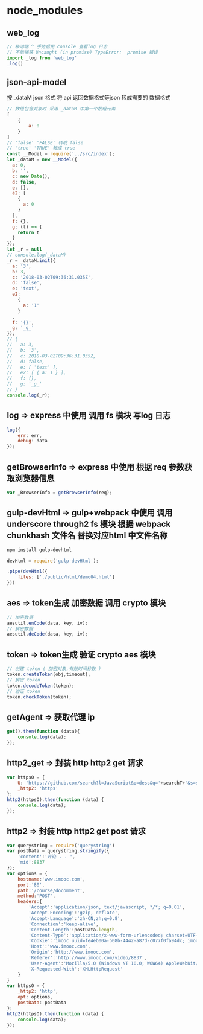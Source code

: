 
# node_modules

## web_log

``` js
// 移动端 ^ 手势启用 console 查看log 日志
// 不能捕获 Uncaught (in promise) TypeError:  promise 错误
import _log from 'web_log'
_log()
```

## json-api-model

按 _dataM json 格式 将 api 返回数据格式等json 转成需要的 数据格式

``` js
// 数组包含对象时 采用 _dataM 中第一个数组元素
[
    {
        a: 0
    }
]
// 'false' 'FALSE' 转成 false
// 'true' 'TRUE' 转成 true
const __Model = require('../src/index');
let _dataM = new __Model({
  a: 0,
  b: '',
  c: new Date(),
  d: false,
  e: [],
  e2: [
    {
      a: 0
    }
  ],
  f: {},
  g: (t) => {
    return t
  }
});
let _r = null
// console.log(_dataM)
_r = _dataM.init({
  a: '3',
  b: 3,
  c: '2018-03-02T09:36:31.035Z',
  d: 'false',
  e: 'text',
  e2:
    {
      a: '1'
    }
  ,
  f: '{}',
  g: '_g_'
});
// {
//   a: 3,
//   b: '3',
//   c: 2018-03-02T09:36:31.035Z,
//   d: false,
//   e: [ 'text' ],
//   e2: [ { a: 1 } ],
//   f: {},
//   g: '_g_'
// }
console.log(_r);
```

## log => express 中使用 调用 fs 模块 写log 日志

``` js
log({
    err: err,
    debug: data
});
```


## getBrowserInfo => express 中使用 根据 req 参数获取浏览器信息

``` js
var _BrowserInfo = getBrowserInfo(req);
```

## gulp-devHtml => gulp+webpack 中使用 调用 underscore through2 fs 模块 根据 webpack chunkhash 文件名 替换对应html 中文件名称

``` js
npm install gulp-devhtml

devHtml = require('gulp-devHtml');

.pipe(devHtml({
    files: ['./public/html/demo04.html']
}))
```

## aes => token生成 加密数据 调用 crypto 模块

``` js
// 加密数据
aesutil.enCode(data, key, iv);
// 解密数据
aesutil.deCode(data, key, iv);
```

## token => token生成 验证 crypto aes 模块

``` js
// 创建 token ( 加密对象,有效时间秒数 )
token.createToken(obj,timeout);
// 解密 token
token.decodeToken(token);
// 验证 token
token.checkToken(token);
```

## getAgent => 获取代理 ip

``` js
get().then(function (data){
    console.log(data);
});
```

## http2_get => 封装 http http2 get 请求

``` js
var httpsO = {
    U: 'https://github.com/search?l=JavaScript&o=desc&q='+searchT+'&s=stars&type=Repositories&utf8=%E2%9C%93',
    _http2: 'https'
};
http2(httpsO).then(function (data) {
    console.log(data);
});
```

## http2 => 封装 http http2 get post 请求

``` js
var querystring = require('querystring')
var postData = querystring.stringify({
    'content':'评论 . . ',
    'mid':8837
});
var options = {
    hostname:'www.imooc.com',
    port:'80',
    path:'/course/docomment',
    method:'POST',
    headers:{
        'Accept':'application/json, text/javascript, */*; q=0.01',
        'Accept-Encoding':'gzip, deflate',
        'Accept-Language':'zh-CN,zh;q=0.8',
        'Connection':'keep-alive',
        'Content-Length':postData.length,
        'Content-Type':'application/x-www-form-urlencoded; charset=UTF-8',
        'Cookie':'imooc_uuid=fe4eb00a-b08b-4442-a87d-c077f0fa94dc; imooc_isnew_ct=1482112514; loginstate=1; apsid=I3ODRkMzRiY2MzNjZkZDlkNzZkZDk3OGYwNGFkYTEAAAAAAAAAAAAAAAAAAAAAAAAAAAAAAAAAAAAAAAAAAAAAAAAAAAAAAAAAAAAAAAAAAAAAAAAAAAAAAAAAAAAAMTAyNjA1OAAAAAAAAAAAAAAAAAAAAAAAAAAAAAAAAAAxMjE0NDgzNjM5QHFxLmNvbQAAAAAAAAAAAAAAAAAAADhjOTM3MTEyMTVkZDJkODBiZGQ5MGZhYjUxZDk2YTNkADZbWAA2W1g%3DYj; last_login_username=1214483639%40qq.com; PHPSESSID=dlq6ctudtje87erfq523b0dak7; jwplayer.volume=71; IMCDNS=0; Hm_lvt_f0cfcccd7b1393990c78efdeebff3968=1482112514,1482372528,1482377953,1482457056; Hm_lpvt_f0cfcccd7b1393990c78efdeebff3968=1482460689; imooc_isnew=2; cvde=585c7fe052b01-26',
        'Host':'www.imooc.com',
        'Origin':'http://www.imooc.com',
        'Referer':'http://www.imooc.com/video/8837',
        'User-Agent':'Mozilla/5.0 (Windows NT 10.0; WOW64) AppleWebKit/537.36 (KHTML, like Gecko) Chrome/55.0.2883.75 Safari/537.36',
        'X-Requested-With':'XMLHttpRequest'
    }
}
var httpsO = {
    _http2: 'http',
    opt: options,
    postData: postData
};
http2(httpsO).then(function (data) {
    console.log(data);
});
```


